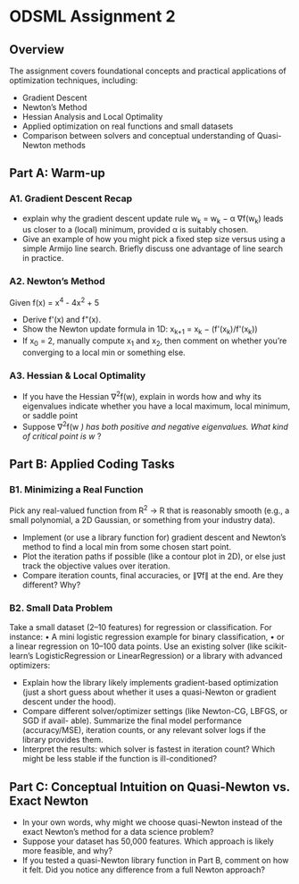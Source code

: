 # ODSML Assignment 2

## Overview
The assignment covers foundational concepts and practical applications of optimization techniques, including:
- Gradient Descent
- Newton’s Method
- Hessian Analysis and Local Optimality
- Applied optimization on real functions and small datasets
- Comparison between solvers and conceptual understanding of Quasi-Newton methods

## Part A: Warm-up
### A1. Gradient Descent Recap
- explain why the gradient descent update rule
  w<sub>k</sub> = w<sub>k</sub> − α ∇f(w<sub>k</sub>)
leads us closer to a (local) minimum, provided α is suitably chosen.
- Give an example of how you might pick a fixed step size versus using a simple Armijo line search. Briefly discuss one advantage of line search in practice.

### A2. Newton’s Method
Given f(x) = x<sup>4</sup> - 4x<sup>2</sup> + 5

- Derive f'(x) and f"(x).
- Show the Newton update formula in 1D: x<sub>k+1</sub> = x<sub>k</sub> − (f'(x<sub>k</sub>)/f'(x<sub>k</sub>))
- If x<sub>0</sub> = 2, manually compute x<sub>1</sub> and x<sub>2</sub>, then comment on whether you’re converging to a local min or something else.

### A3. Hessian & Local Optimality
- If you have the Hessian ∇<sup>2</sup>f(w), explain in words how and why its eigenvalues indicate whether you have a local maximum, local minimum, or saddle point
- Suppose ∇<sup>2</sup>f(w<sup>*</sup> ) has both positive and negative eigenvalues. What kind of critical point is w<sup>*</sup> ?

## Part B: Applied Coding Tasks
### B1. Minimizing a Real Function
Pick any real-valued function from R<sup>2</sup> → R that is reasonably smooth (e.g., a small polynomial, a 2D Gaussian, or something from your industry data).
- Implement (or use a library function for) gradient descent and Newton’s method to find a local min from some chosen start point.
- Plot the iteration paths if possible (like a contour plot in 2D), or else just track the objective values over iteration.
- Compare iteration counts, final accuracies, or ∥∇f∥ at the end. Are they different? Why?

### B2. Small Data Problem
Take a small dataset (2–10 features) for regression or classification. For instance:
• A mini logistic regression example for binary classification,
• or a linear regression on 10–100 data points.
Use an existing solver (like scikit-learn’s LogisticRegression or LinearRegression) or a library with advanced optimizers:
- Explain how the library likely implements gradient-based optimization (just a short guess about whether it uses a quasi-Newton or gradient descent under the hood).
- Compare different solver/optimizer settings (like Newton-CG, LBFGS, or SGD if avail-
able). Summarize the final model performance (accuracy/MSE), iteration counts, or any relevant solver logs if the library provides them.
- Interpret the results: which solver is fastest in iteration count? Which might be less stable if the function is ill-conditioned?

## Part C: Conceptual Intuition on Quasi-Newton vs. Exact Newton
- In your own words, why might we choose quasi-Newton instead of the exact Newton’s method for a data science problem?
- Suppose your dataset has 50,000 features. Which approach is likely more feasible, and why?
- If you tested a quasi-Newton library function in Part B, comment on how it felt. Did you notice any difference from a full Newton approach?

